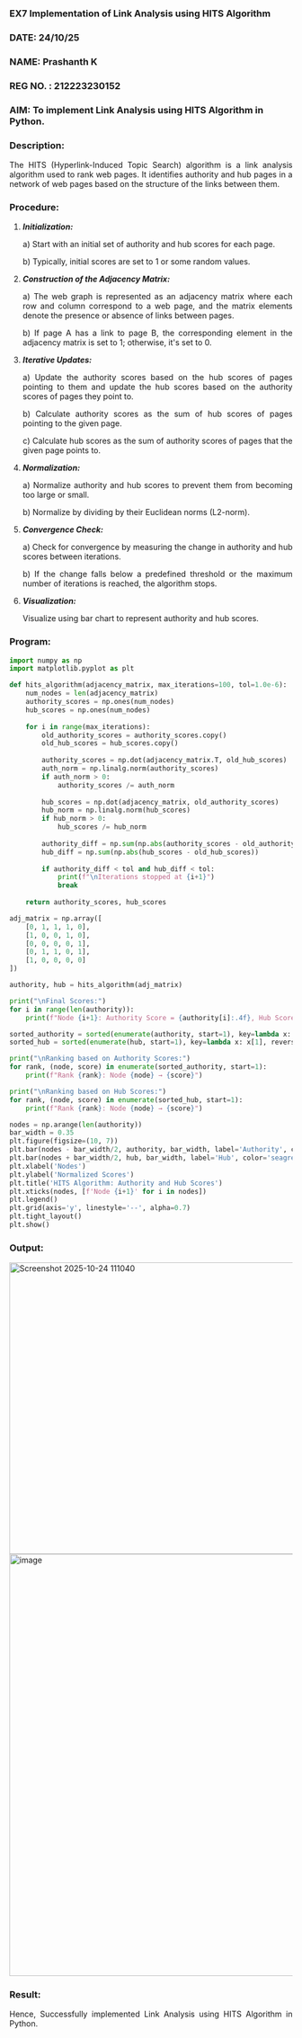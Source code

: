 ### EX7 Implementation of Link Analysis using HITS Algorithm
### DATE: 24/10/25
### NAME: Prashanth K
### REG NO. : 212223230152
### AIM: To implement Link Analysis using HITS Algorithm in Python.
### Description:
<div align = "justify">
The HITS (Hyperlink-Induced Topic Search) algorithm is a link analysis algorithm used to rank web pages. It identifies authority and hub pages 
in a network of web pages based on the structure of the links between them.

### Procedure:
1. ***Initialization:***
    <p>    a) Start with an initial set of authority and hub scores for each page.
    <p>    b) Typically, initial scores are set to 1 or some random values.
  
2. ***Construction of the Adjacency Matrix:***
    <p>    a) The web graph is represented as an adjacency matrix where each row and column correspond to a web page, and the matrix elements denote the presence or absence of links between pages.
    <p>    b) If page A has a link to page B, the corresponding element in the adjacency matrix is set to 1; otherwise, it's set to 0.

3. ***Iterative Updates:***
    <p>    a) Update the authority scores based on the hub scores of pages pointing to them and update the hub scores based on the authority scores of pages they point to.
    <p>    b) Calculate authority scores as the sum of hub scores of pages pointing to the given page.
    <p>    c) Calculate hub scores as the sum of authority scores of pages that the given page points to.

4. ***Normalization:***
    <p>    a) Normalize authority and hub scores to prevent them from becoming too large or small.
    <p>    b) Normalize by dividing by their Euclidean norms (L2-norm).

5. ***Convergence Check:***
    <p>    a) Check for convergence by measuring the change in authority and hub scores between iterations.
    <p>    b) If the change falls below a predefined threshold or the maximum number of iterations is reached, the algorithm stops.

6. ***Visualization:***
    <p>    Visualize using bar chart to represent authority and hub scores.

### Program:

```python
import numpy as np
import matplotlib.pyplot as plt

def hits_algorithm(adjacency_matrix, max_iterations=100, tol=1.0e-6):
    num_nodes = len(adjacency_matrix)
    authority_scores = np.ones(num_nodes)
    hub_scores = np.ones(num_nodes)
    
    for i in range(max_iterations):
        old_authority_scores = authority_scores.copy()
        old_hub_scores = hub_scores.copy()
        
        authority_scores = np.dot(adjacency_matrix.T, old_hub_scores)
        auth_norm = np.linalg.norm(authority_scores)
        if auth_norm > 0:
            authority_scores /= auth_norm
        
        hub_scores = np.dot(adjacency_matrix, old_authority_scores)
        hub_norm = np.linalg.norm(hub_scores)
        if hub_norm > 0:
            hub_scores /= hub_norm
        
        authority_diff = np.sum(np.abs(authority_scores - old_authority_scores))
        hub_diff = np.sum(np.abs(hub_scores - old_hub_scores))
        
        if authority_diff < tol and hub_diff < tol:
            print(f"\nIterations stopped at {i+1}")
            break
            
    return authority_scores, hub_scores

adj_matrix = np.array([
    [0, 1, 1, 1, 0],
    [1, 0, 0, 1, 0],
    [0, 0, 0, 0, 1],
    [0, 1, 1, 0, 1],
    [1, 0, 0, 0, 0]
])

authority, hub = hits_algorithm(adj_matrix)

print("\nFinal Scores:")
for i in range(len(authority)):
    print(f"Node {i+1}: Authority Score = {authority[i]:.4f}, Hub Score = {hub[i]:.4f}")

sorted_authority = sorted(enumerate(authority, start=1), key=lambda x: x[1], reverse=True)
sorted_hub = sorted(enumerate(hub, start=1), key=lambda x: x[1], reverse=True)

print("\nRanking based on Authority Scores:")
for rank, (node, score) in enumerate(sorted_authority, start=1):
    print(f"Rank {rank}: Node {node} → {score}")

print("\nRanking based on Hub Scores:")
for rank, (node, score) in enumerate(sorted_hub, start=1):
    print(f"Rank {rank}: Node {node} → {score}")

nodes = np.arange(len(authority))
bar_width = 0.35
plt.figure(figsize=(10, 7))
plt.bar(nodes - bar_width/2, authority, bar_width, label='Authority', color='royalblue')
plt.bar(nodes + bar_width/2, hub, bar_width, label='Hub', color='seagreen')
plt.xlabel('Nodes')
plt.ylabel('Normalized Scores')
plt.title('HITS Algorithm: Authority and Hub Scores')
plt.xticks(nodes, [f'Node {i+1}' for i in nodes])
plt.legend()
plt.grid(axis='y', linestyle='--', alpha=0.7)
plt.tight_layout()
plt.show()
```

### Output:
<img width="941" height="519" alt="Screenshot 2025-10-24 111040" src="https://github.com/user-attachments/assets/9ada4e5e-a1be-40d8-853c-b145adee9892" />
<img width="1288" height="751" alt="image" src="https://github.com/user-attachments/assets/7b3bb861-a010-42f0-801a-ec298780d3eb" />


### Result:
Hence, Successfully implemented Link Analysis using HITS Algorithm in Python.
